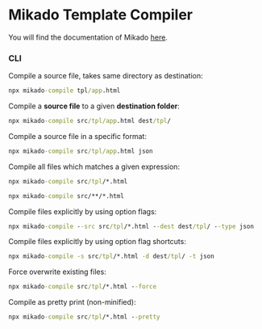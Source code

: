 # Mikado Template Compiler

You will find the documentation of Mikado <a href="https://github.com/nextapps-de/mikado">here</a>.

### CLI

Compile a source file, takes same directory as destination:

```cmd
npx mikado-compile tpl/app.html
```

Compile a __source file__ to a given __destination folder__:
```cmd
npx mikado-compile src/tpl/app.html dest/tpl/
```

Compile a source file in a specific format:
```cmd
npx mikado-compile src/tpl/app.html json
```

Compile all files which matches a given expression:
```cmd
npx mikado-compile src/tpl/*.html
```
```cmd
npx mikado-compile src/**/*.html
```

Compile files explicitly by using option flags:
```cmd
npx mikado-compile --src src/tpl/*.html --dest dest/tpl/ --type json
```

Compile files explicitly by using option flag shortcuts:
```cmd
npx mikado-compile -s src/tpl/*.html -d dest/tpl/ -t json
```

Force overwrite existing files:
```cmd
npx mikado-compile src/tpl/*.html --force
```

Compile as pretty print (non-minified):
```cmd
npx mikado-compile src/tpl/*.html --pretty
```